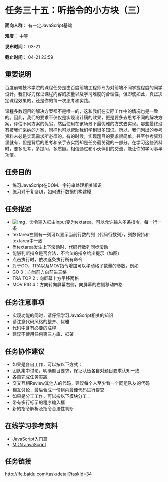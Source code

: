 任务三十五：听指令的小方块（三）
===
**面向人群：** 有一定JavaScript基础

**难度：** 中等

**发布时间：** 03-21

**截止时间：** 04-21 23:59

重要说明
---
百度前端技术学院的课程任务是由百度前端工程师专为对前端不同掌握程度的同学设计。我们尽力保证课程内容的质量以及学习难度的合理性，但即使如此，真正决定课程效果的，还是你的每一次思考和实践。

课程多数题目的解决方案都不是唯一的，这和我们在实际工作中的情况也是一致的。因此，我们的要求不仅仅是实现设计稿的效果，更是要多去思考不同的解决方案，评估不同方案的优劣，然后使用在该场景下最优雅的方式去实现。那些最终没有被我们采纳的方案，同样也可以帮助我们学到很多知识。所以，我们列出的参考资料未必是实现需求所必须的。有的时候，实现题目的要求很简单，甚至参考资料里就有，但是背后的思考和亲手去实践却是任务最关键的一部分。在学习这些资料时，要多思考，多提问，多质疑。相信通过和小伙伴们的交流，能让你的学习事半功倍。

任务目的
---
* 练习JavaScript在DOM、字符串处理相关知识
* 练习对于复杂UI，如何进行数据机构建模

任务描述
---
* ![img](http://7xrp04.com1.z0.glb.clouddn.com/task_2_35_1.jpg)，命令输入框由input变为textarea，可以允许输入多条指令，每一行一条
* textarea左侧有一列可以显示当前行数的列（代码行数列），列数保持和textarea中一致
* 当textarea发生上下滚动时，代码行数列同步滚动
* 能够判断指令是否合法，不合法的指令给出提示（如图）
* 点击执行时，依次逐条执行所有命令
* 对于GO，TRA以及MOV指令增加可以移动格子数量的参数，例如
* GO 3：向当前方向前进三格
* TRA TOP 2：向屏幕上方平移两格
* MOV RIG 4：方向转向屏幕右侧，向屏幕的右侧移动四格

任务注意事项
---
* 实现功能的同时，请仔细学习JavaScript相关的知识
* 请注意代码风格的整齐、优雅
* 代码中含有必要的注释
* 建议不使用任何第三方库、框架

任务协作建议
---
* 如果是各自工作，可以按以下方式：
* 团队集中讨论，明确题目要求，保证队伍各自对题目要求认知一致
* 各自完成任务实践
* 交叉互相Review其他人的代码，建议每个人至少看一个同组队友的代码
* 相互讨论，最后合成一份组内最佳代码进行提交
* 如果是分工工作，可以按以下模块分工：
* 带有多行标示的程序输入框
* 新的指令解析及指令合法性判断

在线学习参考资料
---
* [JavaScript入门篇](http://www.imooc.com/view/36)
* [MDN JavaScript](https://developer.mozilla.org/zh-CN/docs/Web/JavaScript)

任务链接
---
http://ife.baidu.com/task/detail?taskId=34
